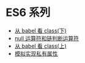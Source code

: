 # ES6 系列

- [从 babel 看 class(下)](https://github.com/bosens-China/blog/issues/33)
- [null 运算符和链判断运算符](https://github.com/bosens-China/blog/issues/40)
- [从 babel 看 class(上)](https://github.com/bosens-China/blog/issues/27)
- [模拟实现私有属性](https://github.com/bosens-China/blog/issues/60)

